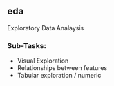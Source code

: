 ## eda
Exploratory Data Analaysis

### Sub-Tasks:
- Visual Exploration
- Relationships between features
- Tabular exploration / numeric
